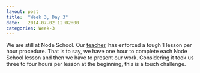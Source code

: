```yaml
---
layout: post
title:  "Week 3, Day 3"
date:   2014-07-02 12:02:00
categories: Week-3
---
```


We are still at Node School. Our <a href="http://uk.linkedin.com/in/dsofer">teacher</a>, has enforced a tough 1 lesson per hour procedure. That is to say, we have one hour to complete each Node School lesson and then we have to present our work. Considering it took us three to four hours per lesson at the beginning, this is a touch challenge.